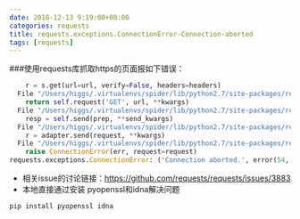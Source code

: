 ```yaml
---
date: 2018-12-13 9:19:00+00:00
categories: requests
title: requests.exceptions.ConnectionError-Connection-aborted
tags: [requests]
---
```

###使用requests库抓取https的页面报如下错误：
``` python
    r = s.get(url=url, verify=False, headers=headers)
  File "/Users/higgs/.virtualenvs/spider/lib/python2.7/site-packages/requests/sessions.py", line 501, in get
    return self.request('GET', url, **kwargs)
  File "/Users/higgs/.virtualenvs/spider/lib/python2.7/site-packages/requests/sessions.py", line 488, in request
    resp = self.send(prep, **send_kwargs)
  File "/Users/higgs/.virtualenvs/spider/lib/python2.7/site-packages/requests/sessions.py", line 609, in send
    r = adapter.send(request, **kwargs)
  File "/Users/higgs/.virtualenvs/spider/lib/python2.7/site-packages/requests/adapters.py", line 473, in send
    raise ConnectionError(err, request=request)
requests.exceptions.ConnectionError: ('Connection aborted.', error(54, 'Connection reset by peer'))
```
* 相关issue的讨论链接：https://github.com/requests/requests/issues/3883
* 本地直接通过安装 pyopenssl和idna解决问题
``` shell
pip install pyopenssl idna
```
